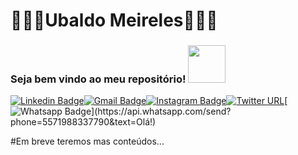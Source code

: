 # 👨🏿‍💻Ubaldo Meireles🏿‍🧔🏿

### Seja bem vindo ao meu repositório! <img src="https://media.giphy.com/media/LnQjpWaON8nhr21vNW/giphy.gif" width="60">

[![Linkedin Badge](https://img.shields.io/badge/-LinkedIn-blue?style=flat-square&logo=Linkedin&logoColor=white&link=https://www.linkedin.com/in/umjs/)](https://www.linkedin.com/in/umjs/)[![Gmail Badge](https://img.shields.io/badge/-Gmail-c14438?style=flat-square&logo=Gmail&logoColor=white&link=mailto:contato.ubaldo3@gmail.com)](mailto:contato.ubaldo3@gmail.com)[![Instagram Badge](https://img.shields.io/badge/-ubaldo3-a43b9d?style=flat-square&logo=Instagram&logoColor=white&link=https://www.instagram.com/ubaldo3/)](https://www.instagram.com/ubaldo3/)[![Twitter URL](https://img.shields.io/twitter/url?style=social&url=https%3A%2F%2Ftwitter.com%2Fubaldo3)](https://twitter.com/ubaldo3)[![Whatsapp Badge](https://img.shields.io/badge/-Whatsapp-4CA143?style=flat-square&labelColor=4CA143&logo=whatsapp&logoColor=white&link=https://api.whatsapp.com/send?phone=5571988337790&text=Olá!)](https://api.whatsapp.com/send?phone=5571988337790&text=Olá!)

#Em breve teremos mas conteúdos...

